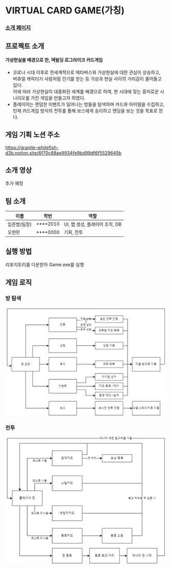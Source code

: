 # VIRTUAL CARD GAME(가칭)

### [소개 페이지](https://kookmin-sw.github.io/capstone-2023-03/)

## 프로젝트 소개

#### 가상현실을 배경으로 한, 덱빌딩 로그라이크 카드게임 
- 코로나 시대 이후로 전세계적으로 메타버스와 가상현실에 대한 관심이 상승하고, <br>
버츄얼 캐릭터가 사람처럼 인기를 얻는 등 가상과 현실 사이의 거리감이 줄어들고 있다. <br>
이에 따라 가상현실이 대중화된 세계를 배경으로 하여, 현 시대에 맞는 흥미로운 시나리오를 가진 게임을 만들고자 하였다. <br>
- 플레이어는 랜덤한 이벤트가 일어나는 방들을 탐색하며 카드와 아이템을 수집하고, <br>
턴제 카드게임 방식의 전투를 통해 보스에게 승리하고 엔딩을 보는 것을 목표로 한다.

## 게임 기획 노션 주소
https://granite-whitefish-d3b.notion.site/6f70c88ae9934fe9bd99df6f5529645b

## 소개 영상
추가 예정 <br>

## 팀 소개

|이름|학번|역할|
|-|-|-|
|임준범(팀장)|****2010|UI, 맵 생성, 플레이어 조작, DB|
|오현민|****0000|기획, 전투|


## 실행 방법

리포지토리를 다운받아 Game.exe를 실행 <br>

## 게임 로직

### 방 탐색
![방 탐색](/Docs/logic1.png) <br>
### 전투
![전투](/Docs/logic2.png) <br>


